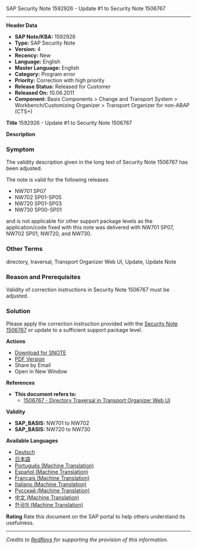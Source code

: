 SAP Security Note 1592926 - Update #1 to Security Note 1506767

---

**Header Data**
- **SAP Note/KBA:** 1592926
- **Type:** SAP Security Note
- **Version:** 4
- **Recency:** New
- **Language:** English
- **Master Language:** English
- **Category:** Program error
- **Priority:** Correction with high priority
- **Release Status:** Released for Customer
- **Released On:** 10.06.2011
- **Component:** Basis Components > Change and Transport System > Workbench/Customizing Organizer > Transport Organizer for non-ABAP (CTS+)

**Title**
1592926 - Update #1 to Security Note 1506767

**Description**
### Symptom
The validity description given in the long text of Security Note 1506767 has been adjusted.

The note is valid for the following releases
- NW701 SP07
- NW702 SP01-SP05
- NW720 SP01-SP03
- NW730 SP00-SP01

and is not applicable for other support package levels as the application/code fixed with this note was delivered with NW701 SP07, NW702 SP01, NW720, and NW730.

### Other Terms
directory, traversal, Transport Organizer Web UI, Update, Update Note

### Reason and Prerequisites
Validity of correction instructions in Security Note 1506767 must be adjusted.

### Solution
Please apply the correction instruction provided with the [Security Note 1506767](https://me.sap.com/notes/1506767) or update to a sufficient support package level.

**Actions**
- [Download for SNOTE](https://notesdownloads.sap.com/note/0040000017249812017)
- [PDF Version](https://userapps.support.sap.com/sap/support/sfm/notes/print/0001592926?language=en-US&token=DD615956DD415CFB96222689FE92AF9A)
- Share by Email
- Open in New Window

**References**
- **This document refers to:**
  - [1506767 - Directory Traversal in Transport Organizer Web UI](https://me.sap.com/notes/1506767)

**Validity**
- **SAP_BASIS:** NW701 to NW702
- **SAP_BASIS:** NW720 to NW730

**Available Languages**
- [Deutsch](https://me.sap.com/notes/0001592926/D)
- [日本語](https://me.sap.com/notes/0001592926/J)
- [Português (Machine Translation)](https://me.sap.com/notes/0001592926/P)
- [Español (Machine Translation)](https://me.sap.com/notes/0001592926/S)
- [Français (Machine Translation)](https://me.sap.com/notes/0001592926/F)
- [Italiano (Machine Translation)](https://me.sap.com/notes/0001592926/I)
- [Русский (Machine Translation)](https://me.sap.com/notes/0001592926/R)
- [中文 (Machine Translation)](https://me.sap.com/notes/0001592926/1)
- [한국어 (Machine Translation)](https://me.sap.com/notes/0001592926/3)

**Rating**
Rate this document on the SAP portal to help others understand its usefulness.

---

*Credits to [RedRays](https://redrays.io) for supporting the provision of this information.*